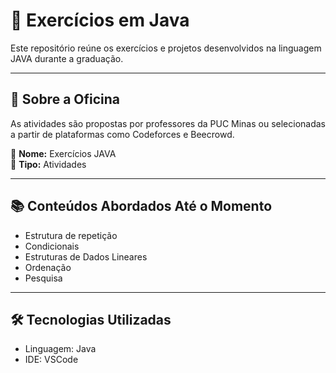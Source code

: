 # 🧠 Exercícios em Java

Este repositório reúne os exercícios e projetos desenvolvidos na linguagem JAVA durante a graduação.

---

## 📘 Sobre a Oficina

As atividades são propostas por professores da PUC Minas ou selecionadas a partir de plataformas como Codeforces e Beecrowd.

📌 **Nome:** Exercícios JAVA  
🏫 **Tipo:** Atividades  

---

## 📚 Conteúdos Abordados Até o Momento

- Estrutura de repetição
- Condicionais
- Estruturas de Dados Lineares
- Ordenação
- Pesquisa

---

## 🛠️ Tecnologias Utilizadas

- Linguagem: Java
- IDE: VSCode
